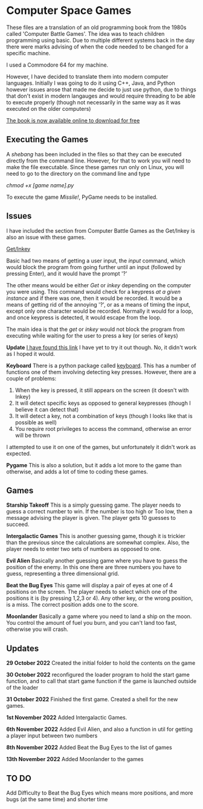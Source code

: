 # Computer Space Games

These files are a translation of an old programming book from the 1980s
called 'Computer Battle Games'. The idea was to teach children programming
using basic. Due to multiple different systems back in the day there were marks
advising of when the code needed to be changed for a specific machine.

I used a Commodore 64 for my machine.

However, I have decided to translate them into modern computer languages. Initially
I was going to do it using C++, Java, and Python however issues arose that made me
decide to just use python, due to things that don't exist in modern langauges and would
require threading to be able to execute properly (though not necessarily in the same way
as it was executed on the older computers)

[The book is now available online to download for free](https://drive.google.com/file/d/0Bxv0SsvibDMTNlMwTi1PTlVxc2M/view?resourcekey=0-kaU6eyAmIVhT3_H8RkHfHA)

## Executing the Games

A *shebang* has been included in the files so that they can be executed directly from the
command line. However, for that to work you will need to make the file executable. Since these
games run only on Linux, you will need to go to the directory on the command line and type

*chmod +x [game name].py*

To execute the game *Missile!*, PyGame needs to be installed.

## Issues

I have included the section from Computer Battle Games as the Get/Inkey is also an issue with these games.

<ins>Get/Inkey</ins>

Basic had two means of getting a user input, the *input* command, which would block the
program from going further until an input (followed by pressing Enter), and it would 
have the prompt '?'

The other means would be either *Get* or *inkey* depending on the computer you were using. This
command would check for a keypress *at a given instance* and if there was one, then it would be recorded.
It would be a means of getting rid of the annoying '?', or as a means of timing the input, except
only one character would be recorded. Normally it would for a loop, and once keypress is detected, it
would escape from the loop.

The main idea is that the *get* or *inkey* would not block the program from executing while waiting
for the user to press a key (or series of keys)

**Update**
[I have found this link](https://stackoverflow.com/questions/60896414/python-preferably-3-equivalent-to-inkey)
I have yet to try it out though.
No, it didn't work as I hoped it would.

**Keyboard**
There is a python package called [keyboard](https://pypi.org/project/keyboard/). This has a number of functions
one of them involving detecting key presses. However, there are a couple of problems:

1) When the key is pressed, it still appears on the screen (it doesn't with Inkey)
2) It will detect specific keys as opposed to general keypresses (though I believe it can detect that)
3) It will detect a key, not a combination of keys (though I looks like that is possible as well)
4) You require root privileges to access the command, otherwise an error will be thrown

I attempted to use it on one of the games, but unfortunately it didn't work as expected.

**Pygame**
This is also a solution, but it adds a lot more to the game than otherwise, and adds a lot of time to coding these
games.

## Games

**Starship Takeoff**
This is a simply guessing game. The player needs to guess a correct number to win. If the number is too high or
Too low, then a message advising the player is given. The player gets 10 guesses to succeed.

**Intergalactic Games**
This is another guessing game, though it is trickier than the previous since the calculations are somewhat complex.
Also, the player needs to enter two sets of numbers as opposed to one.

**Evil Alien**
Basically another guessing game where you have to guess the position of the enemy. In this one there are three numbers
you have to guess, representing a three dimensional grid.

**Beat the Bug Eyes**
This game will display a pair of eyes at one of 4 positions on the screen. The player needs to select which one of the
positions it is (by pressing 1,2,3 or 4). Any other key, or the wrong position, is a miss. The correct position adds
one to the score.

**Moonlander**
Basically a game where you need to land a ship on the moon. You control the amount of fuel you burn, and you can't land too fast, otherwise you will crash.

## Updates
**29 October 2022**
Created the initial folder to hold the contents on the game

**30 October 2022**
reconfigured the loader program to hold the start game function, and to call that start game function if the game
is launched outside of the loader

**31 October 2022**
Finished the first game. Created a shell for the new games.

**1st November 2022**
Added Intergalactic Games.

**6th November 2022**
Added Evil Alien, and also a function in util for getting a player input between two numbers

**8th November 2022**
Added Beat the Bug Eyes to the list of games

**13th November 2022**
Added Moonlander to the games

## TO DO
Add Difficulty to Beat the Bug Eyes which means more positions, and more bugs (at the same time) and shorter time